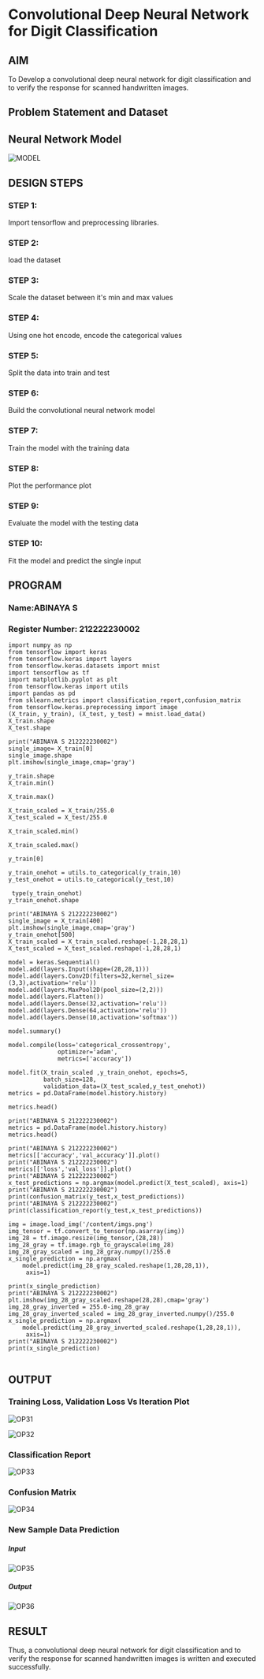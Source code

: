 # Convolutional Deep Neural Network for Digit Classification

## AIM

To Develop a convolutional deep neural network for digit classification and to verify the response for scanned handwritten images.

## Problem Statement and Dataset

## Neural Network Model

![MODEL](https://github.com/user-attachments/assets/736569e2-739b-4ce2-8b34-b25cb97038b9)

## DESIGN STEPS
### STEP 1:
Import tensorflow and preprocessing libraries.
### STEP 2:
load the dataset
### STEP 3:
Scale the dataset between it's min and max values
### STEP 4:
Using one hot encode, encode the categorical values
### STEP 5:
Split the data into train and test
### STEP 6:
Build the convolutional neural network model
### STEP 7:
Train the model with the training data
### STEP 8:
Plot the performance plot
### STEP 9:
Evaluate the model with the testing data
### STEP 10:
Fit the model and predict the single input

## PROGRAM

### Name:ABINAYA S
### Register Number: 212222230002
```
import numpy as np
from tensorflow import keras
from tensorflow.keras import layers
from tensorflow.keras.datasets import mnist
import tensorflow as tf
import matplotlib.pyplot as plt
from tensorflow.keras import utils
import pandas as pd
from sklearn.metrics import classification_report,confusion_matrix
from tensorflow.keras.preprocessing import image
(X_train, y_train), (X_test, y_test) = mnist.load_data()
X_train.shape
X_test.shape

print("ABINAYA S 212222230002")
single_image= X_train[0]
single_image.shape
plt.imshow(single_image,cmap='gray')

y_train.shape
X_train.min()

X_train.max()

X_train_scaled = X_train/255.0
X_test_scaled = X_test/255.0

X_train_scaled.min()

X_train_scaled.max()

y_train[0]

y_train_onehot = utils.to_categorical(y_train,10)
y_test_onehot = utils.to_categorical(y_test,10)

 type(y_train_onehot)
y_train_onehot.shape

print("ABINAYA S 212222230002")
single_image = X_train[400]
plt.imshow(single_image,cmap='gray')
y_train_onehot[500]
X_train_scaled = X_train_scaled.reshape(-1,28,28,1)
X_test_scaled = X_test_scaled.reshape(-1,28,28,1)

model = keras.Sequential()
model.add(layers.Input(shape=(28,28,1)))
model.add(layers.Conv2D(filters=32,kernel_size=(3,3),activation='relu'))
model.add(layers.MaxPool2D(pool_size=(2,2)))
model.add(layers.Flatten())
model.add(layers.Dense(32,activation='relu'))
model.add(layers.Dense(64,activation='relu'))
model.add(layers.Dense(10,activation='softmax'))

model.summary()

model.compile(loss='categorical_crossentropy',
              optimizer='adam',
              metrics=['accuracy'])

model.fit(X_train_scaled ,y_train_onehot, epochs=5,
          batch_size=128,
          validation_data=(X_test_scaled,y_test_onehot))
metrics = pd.DataFrame(model.history.history)

metrics.head()

print("ABINAYA S 212222230002")
metrics = pd.DataFrame(model.history.history)
metrics.head()

print("ABINAYA S 212222230002")
metrics[['accuracy','val_accuracy']].plot()
print("ABINAYA S 212222230002")
metrics[['loss','val_loss']].plot()
print("ABINAYA S 212222230002")
x_test_predictions = np.argmax(model.predict(X_test_scaled), axis=1)
print("ABINAYA S 212222230002")
print(confusion_matrix(y_test,x_test_predictions))
print("ABINAYA S 212222230002")
print(classification_report(y_test,x_test_predictions))

img = image.load_img('/content/imgs.png')
img_tensor = tf.convert_to_tensor(np.asarray(img))
img_28 = tf.image.resize(img_tensor,(28,28))
img_28_gray = tf.image.rgb_to_grayscale(img_28)
img_28_gray_scaled = img_28_gray.numpy()/255.0
x_single_prediction = np.argmax(
    model.predict(img_28_gray_scaled.reshape(1,28,28,1)),
     axis=1)

print(x_single_prediction)
print("ABINAYA S 212222230002")
plt.imshow(img_28_gray_scaled.reshape(28,28),cmap='gray')
img_28_gray_inverted = 255.0-img_28_gray
img_28_gray_inverted_scaled = img_28_gray_inverted.numpy()/255.0
x_single_prediction = np.argmax(
    model.predict(img_28_gray_inverted_scaled.reshape(1,28,28,1)),
     axis=1)
print("ABINAYA S 212222230002")
print(x_single_prediction)


```



## OUTPUT

### Training Loss, Validation Loss Vs Iteration Plot
![OP31](https://github.com/user-attachments/assets/38b05346-15d1-4258-afac-73343b5e2034)


![OP32](https://github.com/user-attachments/assets/fc327f4a-4786-4b1e-ad36-62b6f4d88325)

### Classification Report

![OP33](https://github.com/user-attachments/assets/84efaecb-c91b-4608-996b-aa27ff3447b0)


### Confusion Matrix

![OP34](https://github.com/user-attachments/assets/835a5a98-64ca-40b8-9b6b-01949d227284)

### New Sample Data Prediction

##### Input
![OP35](https://github.com/user-attachments/assets/53c0c683-9768-428e-ac74-4b4bf26fc591)

##### Output
![OP36](https://github.com/user-attachments/assets/ece8be73-a160-4dfa-8d09-29eacb2ec24b)

## RESULT
  Thus, a convolutional deep neural network for digit classification and to verify the response for scanned handwritten images is written and executed successfully.
